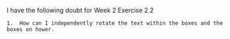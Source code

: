 I have the following doubt for Week 2 Exercise 2.2

	1. 	How can I independently rotate the text within the boxes and the boxes on hower.

